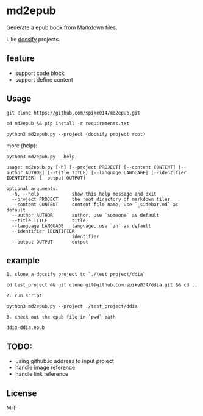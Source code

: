 # md2epub

Generate a epub book from Markdown files.

Like [docsify](https://github.com/docsifyjs/docsify) projects.

## feature

- support code block
- support define content

## Usage

```shell
git clone https://github.com/spike014/md2epub.git
```

```shell
cd md2epub && pip install -r requirements.txt 
```

```shell
python3 md2epub.py --project {docsify project root}
```

more (help):

```shell
python3 md2epub.py --help
```
```
usage: md2epub.py [-h] [--project PROJECT] [--content CONTENT] [--author AUTHOR] [--title TITLE] [--language LANGUAGE] [--identifier IDENTIFIER] [--output OUTPUT]

optional arguments:
  -h, --help            show this help message and exit
  --project PROJECT     the root directory of markdown files
  --content CONTENT     content file name, use `_sidebar.md` as default
  --author AUTHOR       author, use `someone` as default
  --title TITLE         title
  --language LANGUAGE   language, use `zh` as default
  --identifier IDENTIFIER
                        identifier
  --output OUTPUT       output
```

## example

```
1. clone a docsify project to `./test_project/ddia`

cd test_project && git clone git@github.com:spike014/ddia.git && cd ..

2. run script

python3 md2epub.py --project ./test_project/ddia

3. check out the epub file in `pwd` path

ddia-ddia.epub
```

## TODO:

- using github.io address to input project
- handle image reference
- handle link reference

## License

MIT
